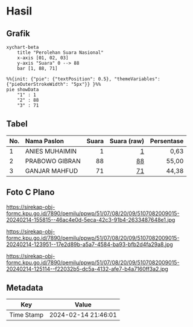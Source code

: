 # Hasil

## Grafik

```mermaid
xychart-beta
    title "Perolehan Suara Nasional"
    x-axis [01, 02, 03]
    y-axis "Suara" 0 --> 88
    bar [1, 88, 71]
```

```mermaid
%%{init: {"pie": {"textPosition": 0.5}, "themeVariables": {"pieOuterStrokeWidth": "5px"}} }%%
pie showData
    "1" : 1
    "2" : 88
    "3" : 71
```

## Tabel

| No. | Nama Paslon    | Suara | Suara (raw) | Persentase |
|:--- |:-------------- | -----:| -----------:| ----------:|
| 1   | ANIES MUHAIMIN | 1     | [1][p-1]    | 0,63       |
| 2   | PRABOWO GIBRAN | 88    | [88][p-2]   | 55,00      |
| 3   | GANJAR MAHFUD  | 71    | [71][p-3]   | 44,38      |


[p-1]: https://github.com/gigit-pemilu/pemilu-2024/blob/main/pilpres/hitung-suara/sub/51-bali/sub/07-karangasem/sub/08-kubu/sub/2009-sukadana/sub/015-tps/sub/paslon-1.txt
[p-2]: https://github.com/gigit-pemilu/pemilu-2024/blob/main/pilpres/hitung-suara/sub/51-bali/sub/07-karangasem/sub/08-kubu/sub/2009-sukadana/sub/015-tps/sub/paslon-2.txt
[p-3]: https://github.com/gigit-pemilu/pemilu-2024/blob/main/pilpres/hitung-suara/sub/51-bali/sub/07-karangasem/sub/08-kubu/sub/2009-sukadana/sub/015-tps/sub/paslon-3.txt

## Foto C Plano

https://sirekap-obj-formc.kpu.go.id/7890/pemilu/ppwp/51/07/08/20/09/5107082009015-20240214-155815--46ac4e0d-5eca-42c3-91b4-2633487648e1.jpg

https://sirekap-obj-formc.kpu.go.id/7890/pemilu/ppwp/51/07/08/20/09/5107082009015-20240214-123951--17e2d89b-a5a7-4584-ba93-bfb2d4fa29a8.jpg

https://sirekap-obj-formc.kpu.go.id/7890/pemilu/ppwp/51/07/08/20/09/5107082009015-20240214-125114--f22032b5-dc5a-4132-afe7-b4a7160ff3a2.jpg


## Metadata

| Key        | Value               |
| ---------- | ------------------- |
| Time Stamp | 2024-02-14 21:46:01 |



